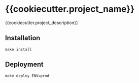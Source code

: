 # {{cookiecutter.project_name}}

{{cookiecutter.project_description}}

## Installation

`make install`

## Deployment

`make deploy ENV=prod`

